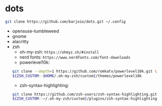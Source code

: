 # dots

```sh
git clone https://github.com/barjoio/dots.git ~/.config
```

- opensuse-tumbleweed
- gnome
- alacritty
- zsh
    - oh-my-zsh: `https://ohmyz.sh/#install`
    - nerd fonts: `https://www.nerdfonts.com/font-downloads`
    - powerlevel10k:
    ```sh
    git clone --depth=1 https://github.com/romkatv/powerlevel10k.git \
    ${ZSH_CUSTOM:-$HOME/.oh-my-zsh/custom}/themes/powerlevel10k
    ```
    - zsh-syntax-highlighting:
    ```sh
    git clone https://github.com/zsh-users/zsh-syntax-highlighting.git \
    ${ZSH_CUSTOM:-~/.oh-my-zsh/custom}/plugins/zsh-syntax-highlighting
    ```

